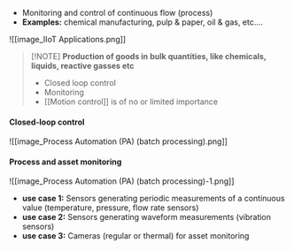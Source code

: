 - Monitoring and control of continuous flow (process)
- **Examples:** chemical manufacturing, pulp & paper, oil & gas, etc....

![[image_IIoT Applications.png]]


> [!NOTE] **Production of goods in bulk quantities, like chemicals, liquids, reactive gasses etc**
> - Closed loop control
> - Monitoring
> - [[Motion control]] is of no or limited importance
> 
> 

#### **Closed-loop control**
![[image_Process Automation (PA) (batch processing).png]]
#### **Process and asset monitoring**
![[image_Process Automation (PA) (batch processing)-1.png]]
- **use case 1:** Sensors generating periodic measurements of a continuous value (temperature, pressure, flow rate sensors)
- **use case 2:** Sensors generating waveform measurements (vibration sensors)
- **use case 3:** Cameras (regular or thermal) for asset monitoring